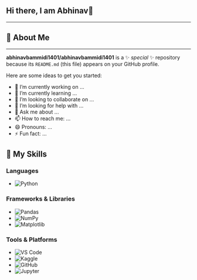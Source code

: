 ## Hi there, I am Abhinav👋
---

## 🌟 About Me

---

**abhinavbammidi1401/abhinavbammidi1401** is a ✨ _special_ ✨ repository because its `README.md` (this file) appears on your GitHub profile.

Here are some ideas to get you started:

- 🔭 I’m currently working on ...
- 🌱 I’m currently learning ...
- 👯 I’m looking to collaborate on ...
- 🤔 I’m looking for help with ...
- 💬 Ask me about ...
- 📫 How to reach me: ...
- 😄 Pronouns: ...
- ⚡ Fun fact: ...

## 🚀 My Skills

### Languages
- ![Python](https://img.shields.io/badge/-Python-3776AB?style=flat-square&logo=Python&logoColor=white)
 
### Frameworks & Libraries
- ![Pandas](https://img.shields.io/badge/-Pandas-150458?style=flat-square&logo=pandas&logoColor=white)
- ![NumPy](https://img.shields.io/badge/-NumPy-013243?style=flat-square&logo=NumPy&logoColor=white)
- ![Matplotlib](https://img.shields.io/badge/-Matplotlib-007ACC?style=flat-square&logo=Matplotlib&logoColor=white)


### Tools & Platforms
- ![VS Code](https://img.shields.io/badge/-VS%20Code-007ACC?style=flat-square&logo=visual-studio-code&logoColor=white)
- ![Kaggle](https://img.shields.io/badge/-Kaggle-20BEFF?style=flat-square&logo=kaggle&logoColor=white)
- ![GitHub](https://img.shields.io/badge/-GitHub-181717?style=flat-square&logo=github&logoColor=white)
- ![Jupyter](https://img.shields.io/badge/-Jupyter-F37626?style=flat-square&logo=jupyter&logoColor=white)

